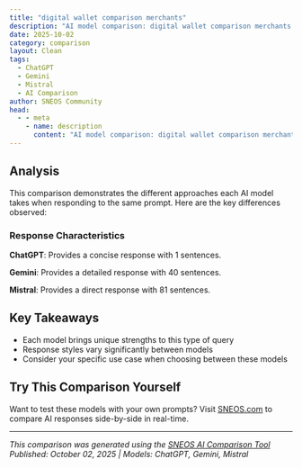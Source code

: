 ```yaml
---
title: "digital wallet comparison merchants"
description: "AI model comparison: digital wallet comparison merchants..."
date: 2025-10-02
category: comparison
layout: Clean
tags:
  - ChatGPT
  - Gemini
  - Mistral
  - AI Comparison
author: SNEOS Community
head:
  - - meta
    - name: description
      content: "AI model comparison: digital wallet comparison merchants..."
---
```


<ChatComparison
  title="digital wallet comparison merchants"
  prompt="digital wallet comparison merchants"
  :responses='{
    "ChatGPT": "Error calling OpenAI API.",
    "Gemini": "Okay, let\u0027s break down a comparison of popular digital wallets, focusing on merchant acceptance and other key factors.  This will help you understand which wallets are most useful for both merchants and consumers.\n\n**Key Factors for Comparison:**\n\n*   **Merchant Acceptance:** How widely accepted the wallet is at physical stores and online.\n*   **Ease of Use:**  How simple the wallet is to set up, use, and manage.\n*   **Security:** Security features, like tokenization, biometric authentication, and fraud protection.\n*   **Fees:**  Fees charged to merchants and/or consumers.\n*   **Features:**  Extra features, such as rewards programs, loyalty integration, peer-to-peer payments, and integration with other services.\n*   **Platform Support:**  Available on iOS, Android, web, etc.\n*   **International Availability:** Whether the wallet can be used in different countries.\n*   **Hardware Compatibility:**  Which devices (smartphones, smartwatches, etc.) are compatible.\n*   **Cost:** Cost to the consumer to use the digital wallet and the cost to the merchant to accept the wallet as a form of payment.\n\n**Digital Wallet Comparison (Focus on Merchant Acceptance)**\n\n| Wallet             | Merchant Acceptance (Physical)                                                                | Merchant Acceptance (Online)                                                     | Ease of Use | Security                                                                         | Fees (Consumer) | Fees (Merchant)      | Key Features                                                                                                                                    |\n| ------------------ | ------------------------------------------------------------------------------------------- | ------------------------------------------------------------------------------- | ----------- | --------------------------------------------------------------------------------- | --------------- | --------------------- | ---------------------------------------------------------------------------------------------------------------------------------------------- |\n| **Apple Pay**       | Very High (NFC Terminals, US, Canada, Europe, Australia, Asia - expanding)             | High (Websites and apps with \u0022Apple Pay\u0022 button. Growing support.)             | High        | Tokenization, Face ID/Touch ID, Fraud Monitoring                                | None            | Standard card processing fees | Integration with Apple ecosystem, Express Transit, Apple Card rewards, loyalty program integration                                                     |\n| **Google Pay**      | Very High (NFC Terminals, US, Canada, Europe, Australia, Asia - expanding)             | High (Websites and apps with \u0022Google Pay\u0022 button. Growing support.)             | High        | Tokenization, Biometric Authentication, Fraud Monitoring                                | None            | Standard card processing fees | Integration with Google ecosystem, Rewards programs, loyalty integration, peer-to-peer payments (via Google Pay Send, phasing out in some regions) |\n| **Samsung Pay**     | High (NFC and MST Terminals, US, Canada, Europe, Australia, Asia - limited availability) | Medium (Limited online merchant support compared to Apple/Google Pay)           | High        | Tokenization, Biometric Authentication, Samsung Knox security platform                | None            | Standard card processing fees | MST technology (works on older card readers), Samsung Rewards                                                                                           |\n| **PayPal**          | Medium (Growing NFC support, primarily online)                                             | Very High (Extensive online merchant acceptance.  A standard for e-commerce.) | High        | Encryption, Fraud Monitoring, Buyer/Seller Protection                               | None            | Varies (transaction fees) | Widely accepted, Buyer/Seller protection, integrated with eBay, peer-to-peer payments, Cryptocurrency integration                                  |\n| **Venmo**           | Low (Limited physical merchant acceptance, Primarily peer-to-peer)                         | Medium (Some online merchants, often via PayPal integration)                     | High        | Encryption, Fraud Monitoring, Social Feed (optional)                                  | None            | Varies (transaction fees) | Primarily for peer-to-peer payments, social sharing of transactions, integrated with PayPal                                                    |\n| **Cash App**        | Low (Limited physical merchant acceptance, primarily peer-to-peer)                         | Medium (Some online merchants, often via Square integration)                     | High        | Encryption, Fraud Monitoring, PIN Protection                                       | None            | Varies (transaction fees) | Primarily for peer-to-peer payments, investing (stocks \u0026 Bitcoin), Cash Card (debit card linked to account)                                      |\n| **AliPay (Ant Group)** | Medium (Primarily China, expanding internationally, requires specific integration)         | High (Dominant in China e-commerce)                                              | Medium       | Advanced security features, biometric authentication                               | Varies         | Varies                | Huge user base in China, integrated with Alibaba ecosystem, cross-border payment options, QR code payments                                         |\n| **WeChat Pay (Tencent)**| Medium (Primarily China, expanding internationally, requires specific integration)         | High (Dominant in China e-commerce)                                              | Medium       | Advanced security features, biometric authentication                               | Varies         | Varies                | Huge user base in China, integrated with WeChat ecosystem, cross-border payment options, QR code payments                                         |\n\n**Important Considerations for Merchants:**\n\n*   **Target Audience:**  Which wallets are most popular with your customer base?  If you\u0027re in China, Alipay and WeChat Pay are essential. If you\u0027re in the US and your target demographic uses iPhones then Apple Pay is a must.\n*   **Integration Complexity:** How difficult is it to integrate a particular wallet into your existing payment system?  NFC payments are generally easier because they work with standard NFC terminals.  Alipay and WeChat Pay often require specific partnerships or integrations.\n*   **Transaction Fees:**  Carefully evaluate the transaction fees associated with each wallet. These can impact your profitability.\n*   **Security Risks:**  While digital wallets are generally secure, stay informed about potential fraud risks and best practices for accepting digital wallet payments.\n*   **Customer Experience:**  Make sure the payment process is smooth and easy for your customers.  Clear signage and instructions are helpful.\n*   **Hardware:**  Are your card readers and payment processing equipment up to date? Is there a cost for upgrading or purchasing new hardware?\n*   **Current Trends:** Stay up to date with technology and new trends.\n*   **Regulations and Laws:** Make sure that your company is complying with all the necessary laws and regulations when accepting digital payments.\n\n**In summary:**\n\n*   **For broad acceptance in physical stores (especially in Western markets):**  Apple Pay, Google Pay, and Samsung Pay are the leaders, but rely on NFC technology being available in the business.\n*   **For online stores:** PayPal is still the dominant player, but Apple Pay, and Google Pay are growing rapidly.\n*   **For the Chinese market:** Alipay and WeChat Pay are essential.\n*   **For peer-to-peer payments:** Venmo and Cash App are popular choices.\n\nThis comparison provides a general overview.  The best digital wallets for *your* business will depend on your specific needs and circumstances. It\u0027s always best to conduct thorough research and consult with a payment processing expert to determine the optimal solution.\n",
    "Mistral": "Digital wallets have become increasingly popular among merchants due to their convenience, security, and ability to streamline transactions. Here\u0027s a comparison of some popular digital wallets from a merchant\u0027s perspective:\n\n### 1. **PayPal**\n- **Fees**: Typically around 2.9% \u002B $0.30 per transaction for domestic sales.\n- **Integration**: Easy to integrate with most e-commerce platforms and POS systems.\n- **Security**: Strong security features including encryption and fraud detection.\n- **Customer Base**: Widely used globally, making it a popular choice for international transactions.\n- **Additional Features**: Invoicing, recurring payments, and business loans.\n\n### 2. **Apple Pay**\n- **Fees**: No additional fees for merchants; standard credit card processing fees apply.\n- **Integration**: Requires NFC-enabled terminals for in-store payments and integration with e-commerce platforms for online payments.\n- **Security**: Uses tokenization and biometric authentication for enhanced security.\n- **Customer Base**: Popular among iPhone users, which can be a significant market segment.\n- **Additional Features**: Seamless integration with Apple devices and ecosystem.\n\n### 3. **Google Pay**\n- **Fees**: No additional fees for merchants; standard credit card processing fees apply.\n- **Integration**: Requires NFC-enabled terminals for in-store payments and integration with e-commerce platforms for online payments.\n- **Security**: Uses tokenization and encryption for secure transactions.\n- **Customer Base**: Popular among Android users, providing a broad customer reach.\n- **Additional Features**: Integration with Google services and ecosystem.\n\n### 4. **Samsung Pay**\n- **Fees**: No additional fees for merchants; standard credit card processing fees apply.\n- **Integration**: Requires NFC-enabled terminals for in-store payments and integration with e-commerce platforms for online payments.\n- **Security**: Uses tokenization and biometric authentication for enhanced security.\n- **Customer Base**: Popular among Samsung device users.\n- **Additional Features**: Compatibility with older magnetic stripe terminals.\n\n### 5. **Venmo**\n- **Fees**: Typically around 2.9% \u002B $0.30 per transaction for business accounts.\n- **Integration**: Easy to integrate with most e-commerce platforms.\n- **Security**: Strong security features including encryption and fraud detection.\n- **Customer Base**: Popular among younger demographics and for peer-to-peer payments.\n- **Additional Features**: Social features and easy integration with PayPal.\n\n### 6. **Stripe**\n- **Fees**: Typically around 2.9% \u002B $0.30 per transaction for domestic sales.\n- **Integration**: Highly customizable and easy to integrate with various e-commerce platforms and POS systems.\n- **Security**: Strong security features including encryption and fraud detection.\n- **Customer Base**: Widely used by businesses of all sizes.\n- **Additional Features**: Invoicing, recurring payments, and extensive developer tools.\n\n### 7. **Square**\n- **Fees**: Typically around 2.6% \u002B $0.10 per transaction for in-person payments and 2.9% \u002B $0.30 for online payments.\n- **Integration**: Easy to integrate with Square\u0027s own POS systems and various e-commerce platforms.\n- **Security**: Strong security features including encryption and fraud detection.\n- **Customer Base**: Popular among small and medium-sized businesses.\n- **Additional Features**: Invoicing, recurring payments, and business loans.\n\n### 8. **Alipay**\n- **Fees**: Varies by region and transaction type, typically around 1.5% to 2.5%.\n- **Integration**: Requires integration with Alipay\u0027s API and compatible POS systems.\n- **Security**: Strong security features including encryption and fraud detection.\n- **Customer Base**: Extremely popular in China and among Chinese tourists.\n- **Additional Features**: Integration with Alibaba\u0027s ecosystem and extensive marketing tools.\n\n### 9. **WeChat Pay**\n- **Fees**: Varies by region and transaction type, typically around 1% to 2%.\n- **Integration**: Requires integration with WeChat Pay\u0027s API and compatible POS systems.\n- **Security**: Strong security features including encryption and fraud detection.\n- **Customer Base**: Extremely popular in China and among Chinese tourists.\n- **Additional Features**: Integration with WeChat\u0027s ecosystem and extensive marketing tools.\n\n### 10. **Amazon Pay**\n- **Fees**: Typically around 2.9% \u002B $0.30 per transaction for domestic sales.\n- **Integration**: Easy to integrate with most e-commerce platforms.\n- **Security**: Strong security features including encryption and fraud detection.\n- **Customer Base**: Popular among Amazon customers, providing a broad customer reach.\n- **Additional Features**: Seamless integration with Amazon\u0027s ecosystem and extensive marketing tools.\n\n### Key Considerations for Merchants:\n- **Transaction Fees**: Compare the fees associated with each wallet to determine the most cost-effective option.\n- **Integration Ease**: Ensure the wallet can be easily integrated with your existing systems.\n- **Security**: Evaluate the security features to protect both your business and your customers.\n- **Customer Base**: Consider the demographics and reach of each wallet to maximize your customer base.\n- **Additional Features**: Look for additional features that can enhance your business operations, such as invoicing, recurring payments, and marketing tools.\n\nChoosing the right digital wallet depends on your specific business needs, customer demographics, and operational requirements."
  }'
  published-date="08:27"
/>

## Analysis

This comparison demonstrates the different approaches each AI model takes when responding to the same prompt. Here are the key differences observed:

### Response Characteristics

**ChatGPT**: Provides a concise response with 1 sentences. 

**Gemini**: Provides a detailed response with 40 sentences. 

**Mistral**: Provides a direct response with 81 sentences. 

## Key Takeaways

- Each model brings unique strengths to this type of query
- Response styles vary significantly between models
- Consider your specific use case when choosing between these models

## Try This Comparison Yourself

Want to test these models with your own prompts? Visit [SNEOS.com](https://sneos.com) to compare AI responses side-by-side in real-time.

---

*This comparison was generated using the [SNEOS AI Comparison Tool](https://sneos.com)*
*Published: October 02, 2025 | Models: ChatGPT, Gemini, Mistral*
